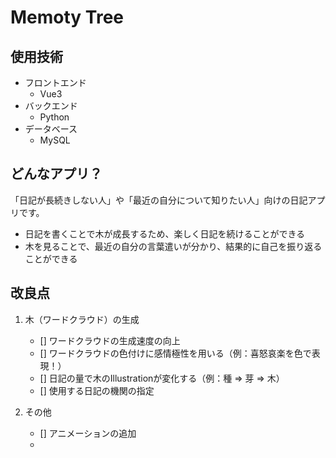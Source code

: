 # Memoty Tree
## 使用技術
- フロントエンド
  - Vue3
- バックエンド
  - Python
- データベース
  - MySQL 

## どんなアプリ？
「日記が長続きしない人」や「最近の自分について知りたい人」向けの日記アプリです。
- 日記を書くことで木が成長するため、楽しく日記を続けることができる
- 木を見ることで、最近の自分の言葉遣いが分かり、結果的に自己を振り返ることができる

## 改良点
1. 木（ワードクラウド）の生成
    - [] ワードクラウドの生成速度の向上
    - [] ワードクラウドの色付けに感情極性を用いる（例：喜怒哀楽を色で表現！）
    - [] 日記の量で木のIllustrationが変化する（例：種 => 芽 => 木）
    - [] 使用する日記の機関の指定

2. その他
    - [] アニメーションの追加
    - 